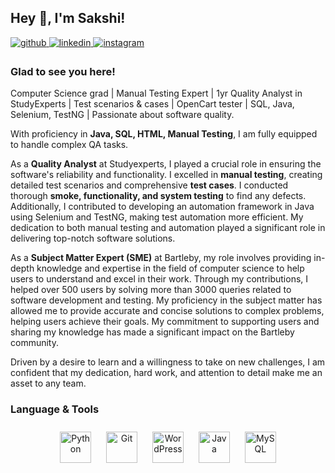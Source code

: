 ## Hey 👋, I'm Sakshi!  
  

<a href="https://github.com/Sakshidu19" target="_blank">
<img src=https://img.shields.io/badge/github-%2324292e.svg?&style=for-the-badge&logo=github&logoColor=white alt=github style="margin-bottom: 5px;" />
</a>
<a href="https://www.linkedin.com/in/sakshidu19/" target="_blank">
<img src=https://img.shields.io/badge/linkedin-%231E77B5.svg?&style=for-the-badge&logo=linkedin&logoColor=white alt=linkedin style="margin-bottom: 5px;" />
</a>
<a href="https://www.instagram.com/007sakshi/" target="_blank">
<img src=https://img.shields.io/badge/instagram-%23000000.svg?&style=for-the-badge&logo=instagram&logoColor=white alt=instagram style="margin-bottom: 5px;" />
</a>

  


### Glad to see you here!  
Computer Science grad | Manual Testing Expert | 1yr Quality Analyst in StudyExperts | Test scenarios & cases | OpenCart tester | SQL, Java, Selenium, TestNG | Passionate about software quality.

With proficiency in **Java, SQL, HTML, Manual Testing**, I am fully equipped to handle complex QA tasks.

As a **Quality Analyst** at Studyexperts, I played a crucial role in ensuring the software's reliability and functionality. I excelled in **manual testing**, creating detailed test scenarios and comprehensive **test cases**. I conducted thorough **smoke, functionality, and system testing** to find any defects. Additionally, I contributed to developing an automation framework in Java using Selenium and TestNG, making test automation more efficient. My dedication to both manual testing and automation played a significant role in delivering top-notch software solutions.

As a **Subject Matter Expert (SME)** at Bartleby, my role involves providing in-depth knowledge and expertise in the field of computer science to help users to understand and excel in their work. Through my contributions, I helped over 500 users by solving more than 3000 queries related to software development and testing. My proficiency in the subject matter has allowed me to provide accurate and concise solutions to complex problems, helping users achieve their goals. My commitment to supporting users and sharing my knowledge has made a significant impact on the Bartleby community.

Driven by a desire to learn and a willingness to take on new challenges, I am confident that my dedication, hard work, and attention to detail make me an asset to any team.  
  



### Language & Tools  
<div align="center">  
<a href="https://www.python.org/" target="_blank"><img style="margin: 10px" src="https://profilinator.rishav.dev/skills-assets/python-original.svg" alt="Python" height="50" /></a>  
<a href="https://github.com/" target="_blank"><img style="margin: 10px" src="https://profilinator.rishav.dev/skills-assets/git-scm-icon.svg" alt="Git" height="50" /></a>  
<a href="https://wordpress.com/" target="_blank"><img style="margin: 10px" src="https://profilinator.rishav.dev/skills-assets/wordpress.png" alt="WordPress" height="50" /></a>  
<a href="https://www.java.com/" target="_blank"><img style="margin: 10px" src="https://profilinator.rishav.dev/skills-assets/java-original-wordmark.svg" alt="Java" height="50" /></a>  
<a href="https://www.mysql.com/" target="_blank"><img style="margin: 10px" src="https://profilinator.rishav.dev/skills-assets/mysql-original-wordmark.svg" alt="MySQL" height="50" /></a>  
</div>  

<br/>
<br/>
